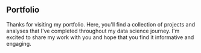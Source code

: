## Portfolio
Thanks for visiting my portfolio. Here, you'll find a collection of projects and analyses that I've completed throughout my data science journey. I'm excited to share my work with you and hope that you find it informative and engaging.

